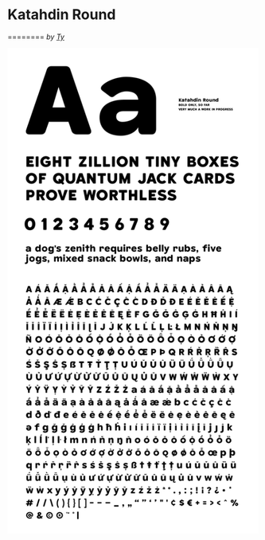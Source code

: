 # Katahdin Round

========
_by [Ty](http://www.tyfromtheinternet.com)_


![sample of Katahdin Round](katahdin-sample.png "sample of Katahdin Round")
